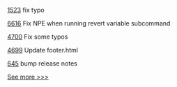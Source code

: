 
[1523](https://github.com/hyperledger/besu-docs/pull/1523) fix typo

[6616](https://github.com/hyperledger/besu/pull/6616) Fix NPE when running revert variable subcommand

[4700](https://github.com/hyperledger/fabric/pull/4700) Fix some typos

[4699](https://github.com/hyperledger/fabric/pull/4699) Update footer.html

[645](https://github.com/hyperledger-labs/fabric-operations-console/pull/645) bump release notes


[See more >>>](https://start-here.hyperledger.org/pull-requests)
